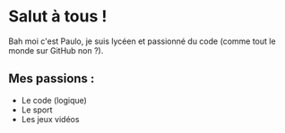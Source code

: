 # Salut à tous !

Bah moi c'est Paulo, je suis lycéen et passionné du code (comme tout le monde sur GitHub non ?).

## Mes passions :
- Le code (logique)
- Le sport
- Les jeux vidéos
